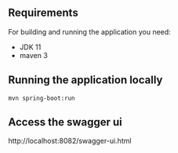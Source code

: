 ## Requirements

For building and running the application you need:

- JDK 11
- maven 3
## Running the application locally
```shell
mvn spring-boot:run
```
## Access the swagger ui

http://localhost:8082/swagger-ui.html